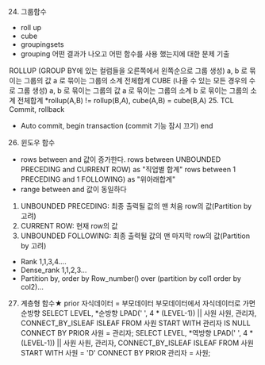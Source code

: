 24. 그룹함수
- roll up
- cube
- groupingsets
- grouping
어떤 결과가 나오고 어떤 함수를 사용 했는지에 대한 문제 기출

ROLLUP
(GROUP BY에 있는 컬럼들을 오른쪽에서 왼쪽순으로 그룹 생성)
a, b 로 묶이는 그룹의 값
a 로 묶이는 그룹의 소계
전체합계
CUBE
(나올 수 있는 모든 경우의 수로 그룹 생성)
a, b 로 묶이는 그룹의 값
a 로 묶이는 그룹의 소계
b 로 묶이는 그룹의 소계
전체합계
*rollup(A,B) != rollup(B,A), cube(A,B) = cube(B,A)
25. TCL
Commit, rollback
- Auto commit, begin transaction (commit 기능 잠시 끄기) end 
26. 윈도우 함수
- rows between and 값이 증가한다.
rows between UNBOUNDED PRECEDING and CURRENT ROW) as "직업별 합계"
rows between 1 PRECEDING and 1 FOLLOWING) as "위아래합계"
- range between and 값이 동일하다
1. UNBOUNDED PRECEDING: 최종 출력될 값의 맨 처음 row의 값(Partition by 고려)
2. CURRENT ROW: 현재 row의 값
3. UNBOUNDED FOLLOWING: 최종 출력될 값의 맨 마지막 row의 값(Partition by 고려)
- Rank 1,1,3,4….
- Dense_rank 1,1,2,3…
- Partition by, order by
Row_number() over (partition by col1 order by col2)…
27. 계층형 함수★
prior 자식데이터 = 부모데이터
부모데이터에서 자식데이터로 가면 순방향
SELECT LEVEL, *순방향
 LPAD(' ', 4 * (LEVEL-1)) || 사원 사원,
 관리자,
 CONNECT_BY_ISLEAF ISLEAF
 FROM 사원
 START WITH 관리자 IS NULL
CONNECT BY PRIOR 사원 = 관리자;
SELECT LEVEL, *역방향
 LPAD(' ', 4 * (LEVEL-1)) || 사원 사원,
 관리자,
 CONNECT_BY_ISLEAF ISLEAF
 FROM 사원
 START WITH 사원 = 'D'
CONNECT BY PRIOR 관리자 = 사원;

